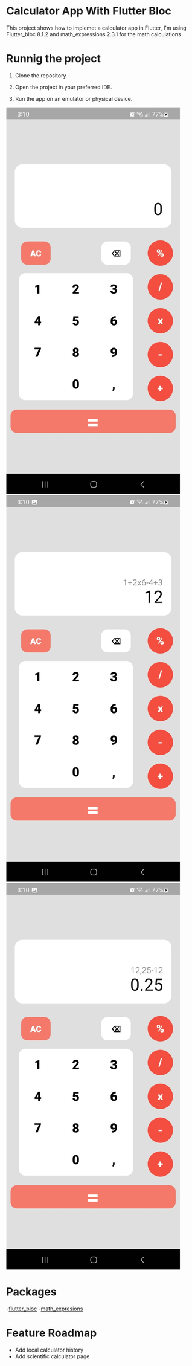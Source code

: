 # Calculator App With Flutter Bloc

This project shows how to implemet a calculator app in Flutter, I'm using Flutter_bloc 8.1.2 and math_expressions 2.3.1 for the math calculations

# Runnig the project

1. Clone the repository

2. Open the project in your preferred IDE.

3. Run the app on an emulator or physical device.

<p float="left">
<img src="web/icons/image_1.jpeg" With="50%" height="50%">
<img src="web/icons/image_2.jpeg" With="50%" height="50%">
<img src="web/icons/image_3.jpeg" With="50%" height="50%">

# Packages
-[flutter_bloc](https://pub.dev/packages/flutter_bloc)
-[math_expresions](https://pub.dev/packages/math_expressions)

# Feature Roadmap
- Add local calculator history 
- Add scientific calculator page
